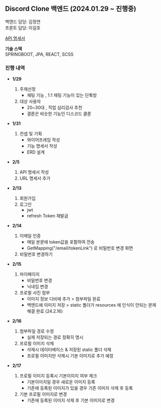 ## Discord Clone 백엔드 (2024.01.29 ~ 진행중)

백엔드 담당: 김정연 <br>
프론트 담당: 이길호 

[API 명세서](https://docs.google.com/spreadsheets/d/1hxbx__Gz9DKd2sEl_v-7-JrF99VRnm534RZEoAIE6Ng/edit#gid=0)

**기술 스택** <br>
SPRINGBOOT, JPA, REACT, SCSS 

### 진행 내역

- **1/29**
  1. 주제선정
      - 채팅 기능 , 1:1 채팅 기능이 있는 단톡방  
  3. 대상 사용자
      - 20~30대 , 직업 심리검사 추천
      - 결론은 비슷한 기능인 디스코드 클론 

- **1/31**
  1. 컨셉 및 기획
      - 와이어프레임 작성
      - 기능 명세서 작성
      - ERD 설계

- **2/5**
  1. API 명세서 작성
  2. URL 명세서 추가

- **2/13**
  1. 회원가입
  2. 로그인
      - jwt
      - refresh Token 재발급

- **2/14**
  1. 이메일 인증
      - 메일 본문에 token값을 포함하여 전송 
      - GetMapping("/email/tokenLink") 로 비밀번호 변경 화면 
  2. 비밀번호 변경하기

- **2/15**
  1. 마이페이지
      - 비밀번호 변경
      - 닉네임 변경
  2. 프로필 사진 첨부
     - 이미지 정보 디비에 추가 > 첨부파일 완료 
     - 백엔드에 이미지 저장 > static 폴더가 resources 에 인식이 안되는 문제 해결 완료 (24.2.16)

- **2/16**
  1. 첨부파일 경로 수정
     - 실제 저장되는 경로 정확히 명시
  2. 프로필 이미지 삭제
     - 삭제시 데이터베이스 & 저장된 static 폴더 삭제
     - 프로필 이미지만 삭제시 기본 이미지로 추가 예정

- **2/17**
  1. 프로필 이미지 등록시 기본이미지 여부 체크
     - 기본이미지일 경우 새로운 이미지 등록
     - 기존에 등록된 이미지가 있을 경우 기존 이미지 삭제 후 등록 
  2. 기본 프로필 이미지로 변경 
     - 기존에 등록된 이미지 삭제 후 기본 이미지로 변경 
